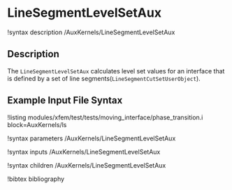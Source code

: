 # LineSegmentLevelSetAux

!syntax description /AuxKernels/LineSegmentLevelSetAux

## Description

The `LineSegmentLevelSetAux` calculates level set values for an interface that is defined by a set of line segments(`LineSegmentCutSetUserObject`).

## Example Input File Syntax

!listing modules/xfem/test/tests/moving_interface/phase_transition.i block=AuxKernels/ls

!syntax parameters /AuxKernels/LineSegmentLevelSetAux

!syntax inputs /AuxKernels/LineSegmentLevelSetAux

!syntax children /AuxKernels/LineSegmentLevelSetAux

!bibtex bibliography
